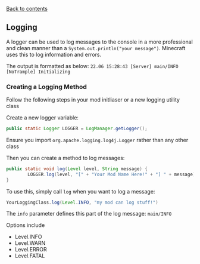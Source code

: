 [Back to contents](https://github.com/Jamalam360/FabricCheatSheet/blob/main/README.md)

## Logging

A logger can be used to log messages to the console in a more professional and clean manner than a `System.out.println("your message")`.
Minecraft uses this to log information and errors.

The output is formatted as below:
`22.06 15:28:43 [Server] main/INFO [NoTrample] Initializing`

### Creating a Logging Method

Follow the following steps in your mod initliaser or a new logging utility class

Create a new logger variable:
```java
public static Logger LOGGER = LogManager.getLogger();
```

Ensure you import `org.apache.logging.log4j.Logger` rather than any other class

Then you can create a method to log messages:

```java
public static void log(Level level, String message) {
        LOGGER.log(level, "[" + "Your Mod Name Here!" + "] " + message);
}
```

To use this, simply call `log` when you want to log a message:
```java
YourLoggingClass.log(Level.INFO, "my mod can log stuff!")
```

The `info` parameter defines this part of the log message: `main/INFO`

Options include
- Level.INFO
- Level.WARN
- Level.ERROR
- Level.FATAL
